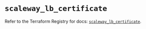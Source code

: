 # `scaleway_lb_certificate`

Refer to the Terraform Registry for docs: [`scaleway_lb_certificate`](https://registry.terraform.io/providers/scaleway/scaleway/2.57.0/docs/resources/lb_certificate).
